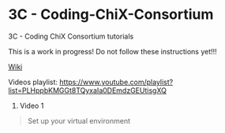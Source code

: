 # 3C - Coding-ChiX-Consortium
3C - Coding ChiX Consortium tutorials 

This is a work in progress!  Do not follow these instructions yet!!!



[Wiki](https://github.com/rachyrachyrach/3C---Coding-ChiX-Consortium/wiki)



Videos playlist: https://www.youtube.com/playlist?list=PLHppbKMGGt8TQyxaIa0DEmdzGEUtisgXQ

1. Video 1
> Set up your virtual environment


